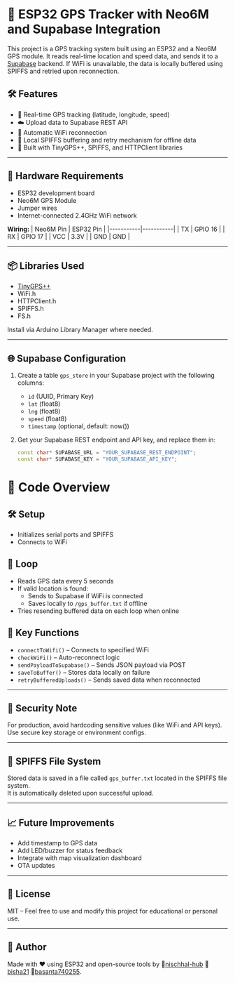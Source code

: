# 🚀 ESP32 GPS Tracker with Neo6M and Supabase Integration

This project is a GPS tracking system built using an ESP32 and a Neo6M GPS module. It reads real-time location and speed data, and sends it to a [Supabase](https://supabase.com/) backend. If WiFi is unavailable, the data is locally buffered using SPIFFS and retried upon reconnection.

## 🛠 Features

- 📡 Real-time GPS tracking (latitude, longitude, speed)
- ☁️ Upload data to Supabase REST API
- 📶 Automatic WiFi reconnection
- 💾 Local SPIFFS buffering and retry mechanism for offline data
- 🧠 Built with TinyGPS++, SPIFFS, and HTTPClient libraries

---

## 🔧 Hardware Requirements

- ESP32 development board  
- Neo6M GPS Module  
- Jumper wires  
- Internet-connected 2.4GHz WiFi network  

**Wiring:**
| Neo6M Pin | ESP32 Pin |
|-----------|-----------|
| TX        | GPIO 16   |
| RX        | GPIO 17   |
| VCC       | 3.3V      |
| GND       | GND       |

---

## 📦 Libraries Used

- [TinyGPS++](https://github.com/mikalhart/TinyGPSPlus)
- WiFi.h
- HTTPClient.h
- SPIFFS.h
- FS.h

Install via Arduino Library Manager where needed.

---

## 🌐 Supabase Configuration

1. Create a table `gps_store` in your Supabase project with the following columns:
   - `id` (UUID, Primary Key)
   - `lat` (float8)
   - `lng` (float8)
   - `speed` (float8)
   - `timestamp` (optional, default: now())

2. Get your Supabase REST endpoint and API key, and replace them in:
   ```cpp
   const char* SUPABASE_URL = "YOUR_SUPABASE_REST_ENDPOINT";
   const char* SUPABASE_KEY = "YOUR_SUPABASE_API_KEY";

# 📄 Code Overview

## 🛠 Setup
- Initializes serial ports and SPIFFS  
- Connects to WiFi

## 🔁 Loop
- Reads GPS data every 5 seconds
- If valid location is found:
  - Sends to Supabase if WiFi is connected
  - Saves locally to `/gps_buffer.txt` if offline
- Tries resending buffered data on each loop when online

## 🧩 Key Functions
- `connectToWifi()` – Connects to specified WiFi
- `checkWiFi()` – Auto-reconnect logic
- `sendPayloadToSupabase()` – Sends JSON payload via POST
- `saveToBuffer()` – Stores data locally on failure
- `retryBufferedUploads()` – Sends saved data when reconnected

---

## 📝 Security Note

For production, avoid hardcoding sensitive values (like WiFi and API keys).  
Use secure key storage or environment configs.

---
## 📂 SPIFFS File System

Stored data is saved in a file called `gps_buffer.txt` located in the SPIFFS file system.  
It is automatically deleted upon successful upload.

---

## 📈 Future Improvements

- Add timestamp to GPS data  
- Add LED/buzzer for status feedback  
- Integrate with map visualization dashboard  
- OTA updates

---

## 📜 License

MIT – Feel free to use and modify this project for educational or personal use.

---

## 🤝 Author

Made with ❤️ using ESP32 and open-source tools by 🎴[nischhal-hub](https://github.com/nischhal-hub)  🥋[bisha21](https://github.com/bisha21) 🎰[basanta740255](https://github.com/basanta740255).  





